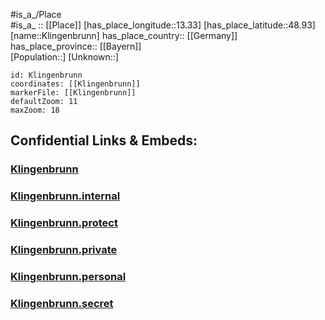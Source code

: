 ﻿---
location: [48.93,13.33] 
mapzoom: [7,12] 
mapmarker: city 
type: City
tags:
- geo/City


SpocWebEntityId: 31490
isDeleted: false
confidential: public

---
#is_a_/Place  
#is_a_ :: [[Place]] 
[has_place_longitude::13.33] 
[has_place_latitude::48.93] 
[name::Klingenbrunn] 
has_place_country:: [[Germany]]  
has_place_province:: [[Bayern]]  
[Population::] 
[Unknown::] 


```leaflet
id: Klingenbrunn
coordinates: [[Klingenbrunn]] 
markerFile: [[Klingenbrunn]] 
defaultZoom: 11 
maxZoom: 18
```


## Confidential Links & Embeds: 

### [Klingenbrunn](/_public/Earth/Continent/Europe/Europe~Central/Germany/Germany~West/Bayern/counties~Bayern/Freyung-Grafenau/cities~Freyung-Grafenau/Spiegelau/City/Klingenbrunn.md) 

### [Klingenbrunn.internal](/_internal/Earth/Continent/Europe/Europe~Central/Germany/Germany~West/Bayern/counties~Bayern/Freyung-Grafenau/cities~Freyung-Grafenau/Spiegelau/City/Klingenbrunn.internal.md) 

### [Klingenbrunn.protect](/_protect/Earth/Continent/Europe/Europe~Central/Germany/Germany~West/Bayern/counties~Bayern/Freyung-Grafenau/cities~Freyung-Grafenau/Spiegelau/City/Klingenbrunn.protect.md) 

### [Klingenbrunn.private](/_private/Earth/Continent/Europe/Europe~Central/Germany/Germany~West/Bayern/counties~Bayern/Freyung-Grafenau/cities~Freyung-Grafenau/Spiegelau/City/Klingenbrunn.private.md) 

### [Klingenbrunn.personal](/_personal/Earth/Continent/Europe/Europe~Central/Germany/Germany~West/Bayern/counties~Bayern/Freyung-Grafenau/cities~Freyung-Grafenau/Spiegelau/City/Klingenbrunn.personal.md) 

### [Klingenbrunn.secret](/_secret/Earth/Continent/Europe/Europe~Central/Germany/Germany~West/Bayern/counties~Bayern/Freyung-Grafenau/cities~Freyung-Grafenau/Spiegelau/City/Klingenbrunn.secret.md) 
